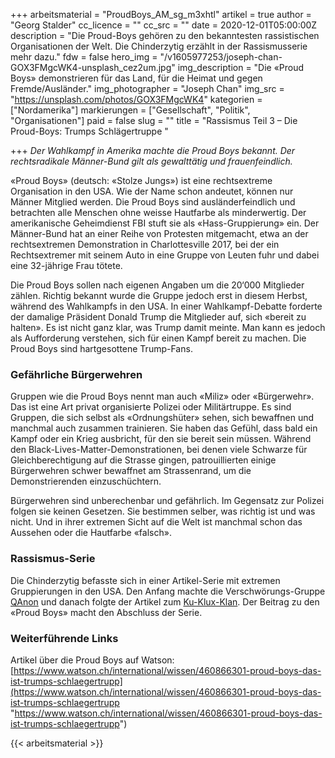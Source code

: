 +++
arbeitsmaterial = "ProudBoys_AM_sg_m3xhtl"
artikel = true
author = "Georg Stalder"
cc_licence = ""
cc_src = ""
date = 2020-12-01T05:00:00Z
description = "Die Proud-Boys gehören zu den bekanntesten rassistischen Organisationen der Welt. Die Chinderzytig erzählt in der Rassismusserie mehr dazu."
fdw = false
hero_img = "/v1605977253/joseph-chan-GOX3FMgcWK4-unsplash_cez2um.jpg"
img_description = "Die «Proud Boys» demonstrieren für das Land, für die Heimat und gegen Fremde/Ausländer."
img_photographer = "Joseph Chan"
img_src = "https://unsplash.com/photos/GOX3FMgcWK4"
kategorien = ["Nordamerika"]
markierungen = ["Gesellschaft", "Politik", "Organisationen"]
paid = false
slug = ""
title = "Rassismus Teil 3 – Die Proud-Boys: Trumps Schlägertruppe "

+++
_Der Wahlkampf in Amerika machte die Proud Boys bekannt. Der rechtsradikale Männer-Bund gilt als gewalttätig und frauenfeindlich._

«Proud Boys» (deutsch: «Stolze Jungs») ist eine rechtsextreme Organisation in den USA. Wie der Name schon andeutet, können nur Männer Mitglied werden. Die Proud Boys sind ausländerfeindlich und betrachten alle Menschen ohne weisse Hautfarbe als minderwertig. Der amerikanische Geheimdienst FBI stuft sie als «Hass-Gruppierung» ein. Der Männer-Bund hat an einer Reihe von Protesten mitgemacht, etwa an der rechtsextremen Demonstration in Charlottesville 2017, bei der ein Rechtsextremer mit seinem Auto in eine Gruppe von Leuten fuhr und dabei eine 32-jährige Frau tötete.

Die Proud Boys sollen nach eigenen Angaben um die 20‘000 Mitglieder zählen. Richtig bekannt wurde die Gruppe jedoch erst in diesem Herbst, während des Wahlkampfs in den USA. In einer Wahlkampf-Debatte forderte der damalige Präsident Donald Trump die Mitglieder auf, sich «bereit zu halten». Es ist nicht ganz klar, was Trump damit meinte. Man kann es jedoch als Aufforderung verstehen, sich für einen Kampf bereit zu machen. Die Proud Boys sind hartgesottene Trump-Fans.

### Gefährliche Bürgerwehren

Gruppen wie die Proud Boys nennt man auch «Miliz» oder «Bürgerwehr». Das ist eine Art privat organisierte Polizei oder Militärtruppe. Es sind Gruppen, die sich selbst als «Ordnungshüter» sehen, sich bewaffnen und manchmal auch zusammen trainieren. Sie haben das Gefühl, dass bald ein Kampf oder ein Krieg ausbricht, für den sie bereit sein müssen. Während den Black-Lives-Matter-Demonstrationen, bei denen viele Schwarze für Gleichberechtigung auf die Strasse gingen, patrouillierten einige Bürgerwehren schwer bewaffnet am Strassenrand, um die Demonstrierenden einzuschüchtern.

Bürgerwehren sind unberechenbar und gefährlich. Im Gegensatz zur Polizei folgen sie keinen Gesetzen. Sie bestimmen selber, was richtig ist und was nicht. Und in ihrer extremen Sicht auf die Welt ist manchmal schon das Aussehen oder die Hautfarbe «falsch».

### Rassismus-Serie

Die Chinderzytig befasste sich in einer Artikel-Serie mit extremen Gruppierungen in den USA. Den Anfang machte die Verschwörungs-Gruppe [QAnon](https://www.chinderzytig.ch/rassismusserie-teil-1-qanon-die-verschworungs-fanatiker-aus-dem-internet/) und danach folgte der Artikel zum [Ku-Klux-Klan](https://www.chinderzytig.ch/rassismusserie-teil-2-der-ku-klux-klan/). Der Beitrag zu den «Proud Boys» macht den Abschluss der Serie.

### Weiterführende Links

Artikel über die Proud Boys auf Watson: [https://www.watson.ch/international/wissen/460866301-proud-boys-das-ist-trumps-schlaegertrupp](https://www.watson.ch/international/wissen/460866301-proud-boys-das-ist-trumps-schlaegertrupp "https://www.watson.ch/international/wissen/460866301-proud-boys-das-ist-trumps-schlaegertrupp")




{{< arbeitsmaterial >}}

